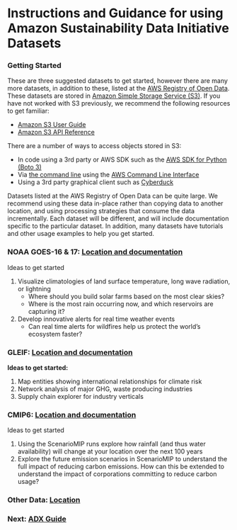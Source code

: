 ##
# <br> Instructions and Guidance for using Amazon Sustainability Data Initiative Datasets

### Getting Started 

These are three suggested datasets to get started, however there are many more datasets, in addition to these, listed at the [AWS Registry of Open Data](https://registry.opendata.aws/). These datasets are stored in [Amazon Simple Storage Service (S3)](https://aws.amazon.com/s3/). If you have not worked with S3 previously, we recommend the following resources to get familiar:

- [Amazon S3 User Guide](https://docs.aws.amazon.com/AmazonS3/latest/userguide/index.html)
- [Amazon S3 API Reference](https://docs.aws.amazon.com/AmazonS3/latest/API/Welcome.html)

There are a number of ways to access objects stored in S3:

* In code using a 3rd party or AWS SDK such as the [AWS SDK for Python (Boto 3)](https://aws.amazon.com/sdk-for-python/)
* Via [the command line](https://docs.aws.amazon.com/cli/latest/userguide/cli-services-s3.html) using the [AWS Command Line Interface](https://aws.amazon.com/cli/)
* Using a 3rd party graphical client such as [Cyberduck](https://cyberduck.io/)


Datasets listed at the AWS Registry of Open Data can be quite large. We recommend using these data in-place rather than copying data to another location, and using processing strategies that consume the data incrementally. Each dataset will be different, and will include documentation specific to the particular dataset. In addition, many datasets have tutorials and other usage examples to help you get started.

### NOAA GOES-16 & 17: [Location and documentation](https://registry.opendata.aws/noaa-goes/)

Ideas to get started

1. Visualize climatologies of land surface temperature, long wave radiation, or lightning
    - Where should you build solar farms based on the most clear skies?
    - Where is the most rain occurring now, and which reservoirs are capturing it?
2. Develop innovative alerts for real time weather events
    - Can real time alerts for wildfires help us protect the world’s ecosystem faster?

### GLEIF: [Location and documentation](https://registry.opendata.aws/lei/)

**Ideas to get started:**
1. Map entities showing international relationships for climate risk
2. Network analysis of major GHG, waste producing industries
3. Supply chain explorer for industry verticals

### CMIP6: [Location and documentation](https://registry.opendata.aws/cmip6/)

Ideas to get started

1. Using the ScenarioMIP runs explore how rainfall (and thus water availability) will change at your location over the next 100 years
2. Explore the future emission scenarios in ScenarioMIP to understand the full impact of reducing carbon emissions. How can this be extended to understand the impact of corporations committing to reduce carbon usage?



### Other Data: [Location](https://registry.opendata.aws/collab/asdi/)

### Next: [ADX Guide](/ADX-Instructions.md)
